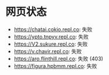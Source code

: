 # 网页状态
- https://chatai.cokio.repl.co: 失败
- https://ypto.tnpyv.repl.co: 失败
- https://V2.sukure.repl.co: 失败
- https://v.chavir.repl.co: 失败
- https://aro.flinthill.repl.co: 失败 (403)
- https://figura.hpbmm.repl.co: 失败
